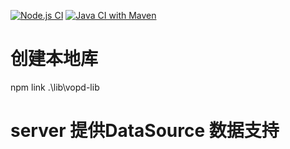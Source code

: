 
[![Node.js CI](https://github.com/Crtrpt/VOPD/actions/workflows/node.js.yml/badge.svg)](https://github.com/Crtrpt/VOPD/actions/workflows/node.js.yml)
[![Java CI with Maven](https://github.com/Crtrpt/VOPD/actions/workflows/maven.yml/badge.svg)](https://github.com/Crtrpt/VOPD/actions/workflows/maven.yml)
# 创建本地库


 npm link .\lib\vopd-lib


 # server 提供DataSource 数据支持
